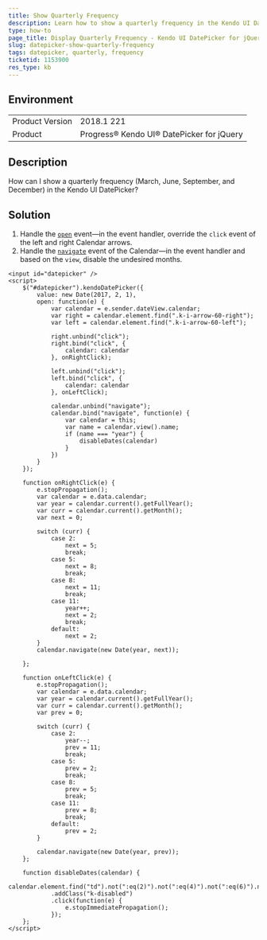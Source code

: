 ```yaml
---
title: Show Quarterly Frequency
description: Learn how to show a quarterly frequency in the Kendo UI DatePicker.
type: how-to
page_title: Display Quarterly Frequency - Kendo UI DatePicker for jQuery
slug: datepicker-show-quarterly-frequency
tags: datepicker, quarterly, frequency
ticketid: 1153900
res_type: kb
---
```


## Environment

<table>
	<tr>
		<td>Product Version</td>
		<td>2018.1 221</td>
	</tr>
	<tr>
		<td>Product</td>
		<td>Progress® Kendo UI® DatePicker for jQuery</td>
	</tr>
</table>

## Description

How can I show a quarterly frequency (March, June, September, and December) in the Kendo UI DatePicker?

## Solution

1. Handle the [`open`](https://docs.telerik.com/kendo-ui/api/javascript/ui/datepicker/events/open) event&mdash;in the event handler, override the `click` event of the left and right Calendar arrows.
1. Handle the [`navigate`](https://docs.telerik.com/kendo-ui/api/javascript/ui/calendar/events/navigate) event of the Calendar&mdash;in the event handler and based on the `view`, disable the undesired months.

```dojo
<input id="datepicker" />
<script>
	$("#datepicker").kendoDatePicker({
		value: new Date(2017, 2, 1),
		open: function(e) {
			var calendar = e.sender.dateView.calendar;
			var right = calendar.element.find(".k-i-arrow-60-right");
			var left = calendar.element.find(".k-i-arrow-60-left");

			right.unbind("click");
			right.bind("click", {
				calendar: calendar
			}, onRightClick);

			left.unbind("click");
			left.bind("click", {
				calendar: calendar
			}, onLeftClick);

			calendar.unbind("navigate");
			calendar.bind("navigate", function(e) {
				var calendar = this;
				var name = calendar.view().name;
				if (name === "year") {
					disableDates(calendar)
				}
			})
		}
	});

	function onRightClick(e) {
		e.stopPropagation();
		var calendar = e.data.calendar;
		var year = calendar.current().getFullYear();
		var curr = calendar.current().getMonth();
		var next = 0;

		switch (curr) {
			case 2:
				next = 5;
				break;
			case 5:
				next = 8;
				break;
			case 8:
				next = 11;
				break;
			case 11:
				year++;
				next = 2;
				break;
			default:
				next = 2;
		}
		calendar.navigate(new Date(year, next));

	};

	function onLeftClick(e) {
		e.stopPropagation();
		var calendar = e.data.calendar;
		var year = calendar.current().getFullYear();
		var curr = calendar.current().getMonth();
		var prev = 0;

		switch (curr) {
			case 2:
				year--;
				prev = 11;
				break;
			case 5:
				prev = 2;
				break;
			case 8:
				prev = 5;
				break;
			case 11:
				prev = 8;
				break;
			default:
				prev = 2;
		}

		calendar.navigate(new Date(year, prev));
	};

	function disableDates(calendar) {
		calendar.element.find("td").not(":eq(2)").not(":eq(4)").not(":eq(6)").not(":eq(8)")
			.addClass("k-disabled")
			.click(function(e) {
				e.stopImmediatePropagation();
			});
	};
</script>
```
